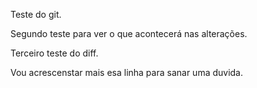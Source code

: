 Teste do git.

Segundo teste para ver o que acontecerá nas alterações.


Terceiro teste do diff.

Vou acrescenstar mais esa linha para sanar uma duvida.
